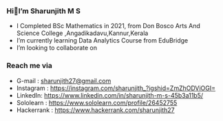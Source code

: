### Hi👋I’m Sharunjith M S
-  I Completed BSc Mathematics in 2021, from Don Bosco Arts And Science College ,Angadikadavu,Kannur,Kerala
-  I’m currently learning Data Analytics Course from EduBridge
-  I’m looking to collaborate on 
### Reach me via
-  G-mail : sharunjith27@gmail.com
-  Instagram : https://instagram.com/sharunjith_?igshid=ZmZhODViOGI=
-  LinkedIn: https://www.linkedin.com/in/sharunjith-m-s-45b3a11b5/
-  Sololearn : https://www.sololearn.com/profile/26452755
-  Hackerrank : https://www.hackerrank.com/sharunjith27
